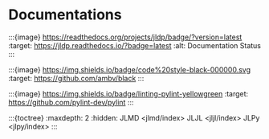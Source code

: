 # Documentations

:::{image} https://readthedocs.org/projects/jldp/badge/?version=latest
:target: https://jldp.readthedocs.io/?badge=latest
:alt: Documentation Status
:::

:::{image} https://img.shields.io/badge/code%20style-black-000000.svg
:target: https://github.com/ambv/black
:::

:::{image} https://img.shields.io/badge/linting-pylint-yellowgreen
:target: https://github.com/pylint-dev/pylint
:::

:::{toctree}
:maxdepth: 2
:hidden:
JLMD <jlmd/index>
JLJL <jljl/index>
JLPy <jlpy/index>
:::
